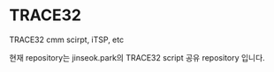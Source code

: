 # TRACE32
TRACE32 cmm scirpt, iTSP, etc

현재 repository는 jinseok.park의 TRACE32 script 공유 repository 입니다.
